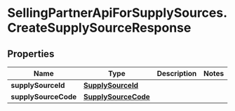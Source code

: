 # SellingPartnerApiForSupplySources.CreateSupplySourceResponse

## Properties
Name | Type | Description | Notes
------------ | ------------- | ------------- | -------------
**supplySourceId** | [**SupplySourceId**](SupplySourceId.md) |  | 
**supplySourceCode** | [**SupplySourceCode**](SupplySourceCode.md) |  | 



